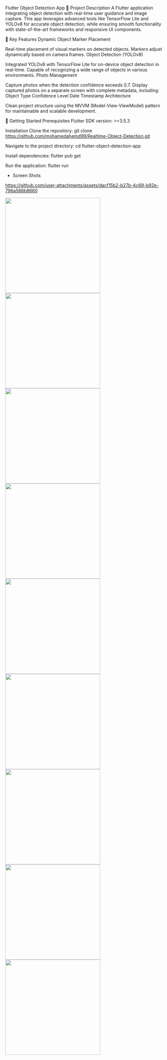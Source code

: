 Flutter Object Detection App
📖 Project Description
A Flutter application integrating object detection with real-time user guidance and image capture. This app leverages advanced tools like TensorFlow Lite and YOLOv8 for accurate object detection, while ensuring smooth functionality with state-of-the-art frameworks and responsive UI components.

🔑 Key Features
Dynamic Object Marker Placement

Real-time placement of visual markers on detected objects.
Markers adjust dynamically based on camera frames.
Object Detection (YOLOv8)

Integrated YOLOv8 with TensorFlow Lite for on-device object detection in real-time.
Capable of recognizing a wide range of objects in various environments.
Photo Management

Capture photos when the detection confidence exceeds 0.7.
Display captured photos on a separate screen with complete metadata, including:
Object Type
Confidence Level
Date
Timestamp
Architecture

Clean project structure using the MVVM (Model-View-ViewModel) pattern for maintainable and scalable development.

🚀 Getting Started
Prerequisites
Flutter SDK version: >=3.5.3

Installation
Clone the repository:
git clone https://github.com/mohamedahemd99/Realtime-Object-Detection.git

Navigate to the project directory:
cd flutter-object-detection-app  

Install dependencies:
flutter pub get  

Run the application:
flutter run  

    
- Screen Shots
 
https://github.com/user-attachments/assets/dacf15b2-b27b-4c69-b92e-796a586b8660

<img src="https://github.com/user-attachments/assets/561e5601-383e-47d2-a533-2204753d8d8d" width="300" />
<img src="https://github.com/user-attachments/assets/5426eb8d-9bf5-4e1d-aff7-90cfdab009d9" width="300" />
<img src="https://github.com/user-attachments/assets/c23f15ff-c2b9-4951-ae70-50f959968663" width="300" />
<img src="https://github.com/user-attachments/assets/1ee76010-be83-408d-96ed-7fb9c1ba779b" width="300" />
<img src="https://github.com/user-attachments/assets/19cd42c0-deae-46d0-9958-91067c2d41a8" width="300" />
<img src="https://github.com/user-attachments/assets/c4a8b8a5-ccab-4132-936b-7e12d8e39cb5" width="300" />
<img src="https://github.com/user-attachments/assets/962fdecb-6e01-4878-9b9a-60734d9831cc" width="300" />
<img src="https://github.com/user-attachments/assets/2e84eed4-d02e-4644-b3a6-ade8e23d0f73" width="300" />
<img src="https://github.com/user-attachments/assets/df0e1aa9-4877-4744-a0ba-020fece94465" width="300" />

